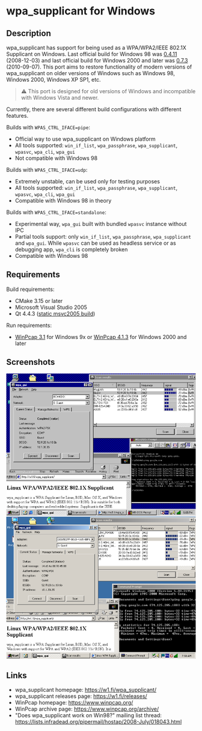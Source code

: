 # wpa_supplicant for Windows

## Description

wpa_supplicant has support for being used as a WPA/WPA2/IEEE 802.1X Supplicant on Windows. Last official build for Windows 98 was [0.4.11](https://w1.fi/releases/wpa_supplicant-windows-bin-0.4.11.zip) (2008-12-03) and last official build for Windows 2000 and later was [0.7.3](https://w1.fi/releases/wpa_supplicant-0.7.3.exe) (2010-09-07). This port aims to restore functionality of modern versions of wpa_supplicant on older versions of Windows such as Windows 98, Windows 2000, Windows XP SP1, etc.

> **:warning:** This port is designed for old versions of Windows and incompatible with Windows Vista and newer.

Currently, there are several different build configurations with different features.

Builds with `WPAS_CTRL_IFACE=pipe`:
* Official way to use wpa_supplicant on Windows platform
* All tools supported: `win_if_list`, `wpa_passphrase`, `wpa_supplicant`, `wpasvc`, `wpa_cli`, `wpa_gui`
* Not compatible with Windows 98

Builds with `WPAS_CTRL_IFACE=udp`:
* Extremely unstable, can be used only for testing purposes
* All tools supported: `win_if_list`, `wpa_passphrase`, `wpa_supplicant`, `wpasvc`, `wpa_cli`, `wpa_gui`
* Compatible with Windows 98 in theory

Builds with `WPAS_CTRL_IFACE=standalone`:
* Experimental way, `wpa_gui` built with bundled `wpasvc` instance without IPC
* Partial tools support: only `win_if_list`, `wpa_passphrase`, `wpa_supplicant` and `wpa_gui`. While `wpasvc` can be used as headless service or as debugging app, `wpa_cli` is completely broken
* Compatible with Windows 98

## Requirements

Build requirements:
* CMake 3.15 or later
* Microsoft Visual Studio 2005
* Qt 4.4.3 ([static msvc2005 build](https://fami-net.no-ip.org/mirrors/qt/unofficial_builds/qt4.4.3-msvc2005-static/msvc2005_static_lite01.7z))

Run requirements:
* [WinPcap 3.1](https://www.winpcap.org/archive/3.1-WinPcap.exe) for Windows 9x or [WinPcap 4.1.3](https://www.winpcap.org/install/bin/WinPcap_4_1_3.exe) for Windows 2000 and later

## Screenshots
![Win98](img/win98.png)
![Win2k](img/win2k.png)

## Links
* wpa_supplicant homepage: <https://w1.fi/wpa_supplicant/>
* wpa_supplicant releases page: <https://w1.fi/releases/>
* WinPcap homepage: <https://www.winpcap.org/>
* WinPcap archive page: <https://www.winpcap.org/archive/>
* "Does wpa_supplicant work on Win98?" mailing list thread: <https://lists.infradead.org/pipermail/hostap/2008-July/018043.html>

